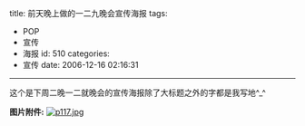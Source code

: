 title: 前天晚上做的一二九晚会宣传海报
tags:
  - POP
  - 宣传
  - 海报
id: 510
categories:
  - 宣传
date: 2006-12-16 02:16:31
---

这个是下周二晚一二就晚会的宣传海报除了大标题之外的字都是我写地^_^

**图片附件:**
[![p117.jpg](//blog.foolbird.net/wp-content/uploads/2007/01/103_p117.jpg)](http://www.foolbird.net/?attachment_id=95 "p117.jpg")